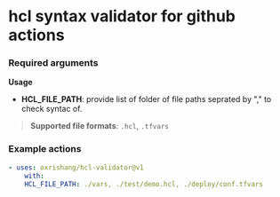 # hcl syntax validator for github actions

### Required arguments

**Usage**

 - **HCL_FILE_PATH**: provide list of folder of file paths seprated by "," to check syntac of.

> **Supported file formats**: `.hcl`, `.tfvars`

### Example actions

```yml
- uses: oxrishang/hcl-validator@v1
    with:
    HCL_FILE_PATH: ./vars, ./test/demo.hcl, ./deploy/conf.tfvars
```
